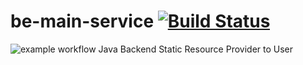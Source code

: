 # be-main-service [![Build Status](https://travis-ci.org/notabarista/be-main-service.svg?branch=main)](https://travis-ci.org/notabarista/be-main-service)

![example workflow](https://https://github.com/notabarista/be-main-service/workflows/be_main_service.yml/badge.svg)
Java Backend Static Resource Provider to User
